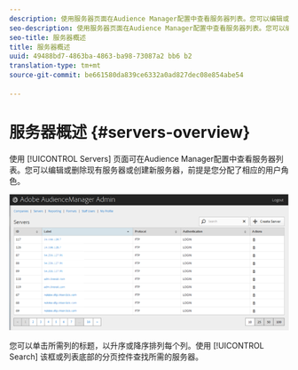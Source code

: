 ```yaml
---
description: 使用服务器页面在Audience Manager配置中查看服务器列表。您可以编辑或删除现有服务器或创建新服务器，前提是您分配了相应的用户角色。
seo-description: 使用服务器页面在Audience Manager配置中查看服务器列表。您可以编辑或删除现有服务器或创建新服务器，前提是您分配了相应的用户角色。
seo-title: 服务器概述
title: 服务器概述
uuid: 49488bd7-4863ba-4863-ba98-73087a2 bb6 b2
translation-type: tm+mt
source-git-commit: be661580da839ce6332a0ad827dec08e854abe54

---
```



# 服务器概述 {#servers-overview}

使用 [!UICONTROL Servers] 页面可在Audience Manager配置中查看服务器列表。您可以编辑或删除现有服务器或创建新服务器，前提是您分配了相应的用户角色。

<!-- c_servers.xml -->

![](assets/servers.png)

您可以单击所需列的标题，以升序或降序排列每个列。使用 [!UICONTROL Search] 该框或列表底部的分页控件查找所需的服务器。